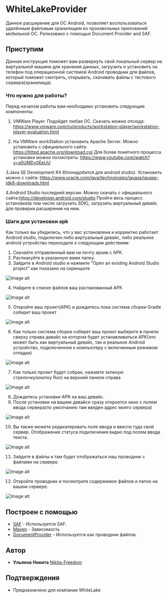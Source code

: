 # WhiteLakeProvider

Данное расширение для ОС Android,  позволяет воспользоваться удалённым файловым хранилищем из произвольных приложений мобильной ОС. 
Релизовано с помощью Document Provider and SAF.

## Приступим

Данная инструкция поможет вам развернуть свой локальный сервер на виртуальной машине для хранения данных, загрузить и установить на телефон под операционной системой Android проводник для файлов, который поможет смотреть, открывать, скачивать файлы с тестового сервера(хранилища).

### Что нужно для работы?

Перед началом работы вам необходимо установить следующие компоненты: 
1. VMWare Player. Подойдет любая ОС. Скачать можно отсюда: https://www.vmware.com/ru/products/workstation-player/workstation-player-evaluation.html

2. На VMWare workStation установить Apache Server. Можно установить с официального сайта: https://httpd.apache.org/download.cgi
   Для более понятного процесса установки можно посмотреть: https://www.youtube.com/watch?v=a5UMDy0EeUU
   
 3.Java SE Development Kit 8(понадобится для android studio). Установить можно с сайта:  https://www.oracle.com/java/technologies/javase/javase-jdk8-downloads.html

 4.Android Studio последней версии. Можно скачать с официального сайта:https://developer.android.com/studio
 Пройти весь процесс установки(в том числе загрузить SDK), загрузить виртуальный девайс для проверки расширения на нем.

### Шаги для установки apk
Как только вы убедились, что у вас установлена и корректно работает Android studio, подключен либо виртуальный девайс, либо реальное android устройство переходите к следующим действиям:
1. Скачайте отправленный вам на почту архив с APK. 
2. Распкакуйте в указанную вами папку.
3. Зайдите в Android studio и нажмите "Open an existing Android Studio project" как показано на скриншоте

![Image alt](https://github.com/Nikita-Freedom/WhiteLakeProvider/blob/master/1.jpg)

4. Найдите в списке файлов ваш распакованный APK

![Image alt](https://github.com/Nikita-Freedom/WhiteLakeProvider/blob/master/2.jpg)

5. Откройте ваш проект(APK) и дождитесь пока система сборки Gradle соберет ваш проект

![Image alt](https://github.com/Nikita-Freedom/WhiteLakeProvider/blob/master/3.jpg)

6. Как только система сборки соберет ваш проект выберите в панели сверху справа девайс на котором будет устанавливаться APK(это может быть как виртуальный девайс, так и реальное Android устройство, подключенное к компьютеру с включенным режимом отладки)

![Image alt](https://github.com/Nikita-Freedom/WhiteLakeProvider/blob/master/5.jpg)

7. Как только проект будет собран, нажмите зеленую стрелочку(кнопку Run) на верхней панели справа

![Image alt](https://github.com/Nikita-Freedom/WhiteLakeProvider/blob/master/4.jpg)

8. Дождитесь установки APK на ваш девайс.
9. После установки на вашем девайсе сразу откроется окно с полем ввода сервера(по умолчанию там введен адрес моего сервера)

![Image alt](https://github.com/Nikita-Freedom/WhiteLakeProvider/blob/master/Screenshot_1.png)

10. Вы также можете редакатировать поле ввода и ввести туда свой сервер. Отображение статуса подключения видно под полем ввода текста.

![Image alt](https://github.com/Nikita-Freedom/WhiteLakeProvider/blob/master/Screenshot_322.png)

11. Зайдите в файлы и там будет отображаться наш проводник с файлами на сервере.

![Image alt](https://github.com/Nikita-Freedom/WhiteLakeProvider/blob/master/Screenshot_6.png)

12. Откройте проводник и посмотрите содержимое файлов и папок на вашем сервере.

![Image alt](https://github.com/Nikita-Freedom/WhiteLakeProvider/blob/master/Screenshot_7.png)

## Построен с помощью

* [SAF](https://developer.android.com/guide/topics/providers/document-provider?hl=ru) - Используется SAF.
* [Maven](https://maven.apache.org/) - Зависимость
* [DocumentProvider](https://developer.android.com/reference/android/provider/DocumentsProvider?hl=ru) - Используется как проводник файлов.

## Автор

* **Ульянов Никита**  [Nikita-Freedom](https://github.com/Nikita-Freedom)

## Подтверждения

* Предназначено для компании WhiteLake
